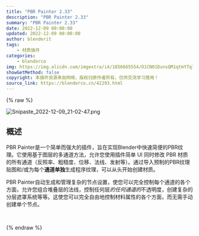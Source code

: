 ```yaml
---
title: "PBR Painter 2.33"
description: "PBR Painter 2.33"
summary: "PBR Painter 2.33"
date: 2022-12-09 00:00:00
updated: 2022-12-09 00:00:00
author: blenderit
tags: 
    - 材质插件
categories:
    - blenderco
img: https://img.alicdn.com/imgextra/i4/1856665554/O1CN01DunsQM1qtmY7q7maO_!!1856665554.png
showGetMethod: false
copyright: 本插件资源来自网络，版权归原作者所有，仅供交流学习使用！
source_link: https://blenderco.cn/42293.html
---
```


{% raw %}
<p><img src="https://img.alicdn.com/imgextra/i4/1856665554/O1CN01DunsQM1qtmY7q7maO_!!1856665554.png" alt="Snipaste_2022-12-09_21-02-47.png"></p><h2><strong>概述</strong></h2><p>PBR Painter是一个简单而强大的插件，旨在实现Blender中快速简便的PBR纹理。它使用基于图层的多通道方法，允许您使用插件简单 UI 同时修改 PBR 材质的所有通道（反照率、粗糙度、位移、法线、发射等）。通过导入预制的PBR纹理贴图和/或为每个<strong>通道单独</strong>生成程序纹理，可以从头开始创建材质。</p><p>PBR Painter自动生成和管理复杂的节点设置，使您可以完全控制每个通道的各个方面，允许您组合堆叠层的法线，控制任何层<em>的任何通道的</em>不透明度，创建复杂的分层遮罩系统等等。这使您可以完全自由地控制材料属性的各个方面，而无需手动创建单个节点。</p><p> </p>
<div style="display: none">blenderco</div>
{% endraw %}